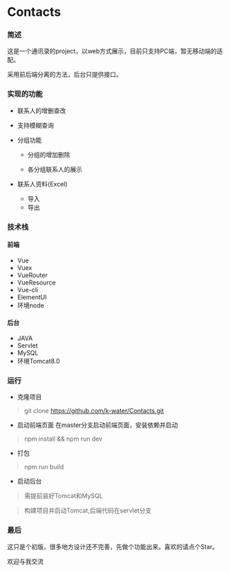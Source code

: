 # Contacts
### 简述
这是一个通讯录的project，以web方式展示，目前只支持PC端，暂无移动端的适配。

采用前后端分离的方法，后台只提供接口。

### 实现的功能

* 联系人的增删查改

* 支持模糊查询

* 分组功能

  * 分组的增加删除
  
  * 各分组联系人的展示
  
  
* 联系人资料(Excel)
  * 导入
  * 导出
### 技术栈
  
#### 前端
  
* Vue
* Vuex
* VueRouter
* VueResource
* Vue-cli
* ElementUI
* 环境node

#### 后台
* JAVA
* Servlet
* MySQL
* 环境Tomcat8.0

### 运行
* 克隆项目

> git clone https://github.com/k-water/Contacts.git

* 启动前端页面
在master分支启动前端页面，安装依赖并启动

> npm install && npm run dev

* 打包

> npm run build

* 启动后台

> 需提前装好Tomcat和MySQL

> 构建项目并启动Tomcat,后端代码在servlet分支

### 最后

这只是个初版，很多地方设计还不完善，先做个功能出来。喜欢的请点个Star。

欢迎与我交流
